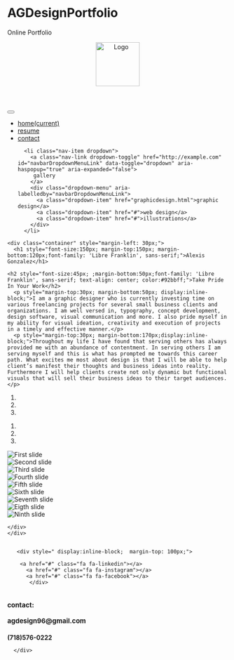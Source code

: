 # AGDesignPortfolio
Online Portfolio
<!DOCTYPE html>
<html lang="en">
<head>
<meta charset="utf-8">
<meta http-equiv="X-UA-Compatible" content="IE=edge">
  <meta name="viewport" content="width=device-width, initial-scale=1">

<link rel="stylesheet" href="https://maxcdn.bootstrapcdn.com/bootstrap/4.0.0-beta.2/css/bootstrap.min.css" integrity="sha384-PsH8R72JQ3SOdhVi3uxftmaW6Vc51MKb0q5P2rRUpPvrszuE4W1povHYgTpBfshb" crossorigin="anonymous">


<script src="https://maxcdn.bootstrapcdn.com/bootstrap/4.0.0-beta.2/js/bootstrap.min.js" integrity="sha384-alpBpkh1PFOepccYVYDB4do5UnbKysX5WZXm3XxPqe5iKTfUKjNkCk9SaVuEZflJ" crossorigin="anonymous"></script>
<script src="https://code.jquery.com/jquery-3.2.1.slim.min.js" integrity="sha384-KJ3o2DKtIkvYIK3UENzmM7KCkRr/rE9/Qpg6aAZGJwFDMVNA/GpGFF93hXpG5KkN" crossorigin="anonymous"></script>
<script src="https://cdnjs.cloudflare.com/ajax/libs/popper.js/1.12.3/umd/popper.min.js" integrity="sha384-vFJXuSJphROIrBnz7yo7oB41mKfc8JzQZiCq4NCceLEaO4IHwicKwpJf9c9IpFgh" crossorigin="anonymous"></script>
<link href="https://fonts.googleapis.com/css?family=Archivo+Black|Biryani:700|Karla|Libre+Franklin|Niconne|Secular+One|Work+Sans" rel="stylesheet">

<link rel="stylesheet" href="style.css">
<link rel="stylesheet" href="https://cdnjs.cloudflare.com/ajax/libs/font-awesome/4.7.0/css/font-awesome.min.css">
<title>Home</title>

</head>

<body>
  <header><img src="PortfolioPieces/designresumelogo.png" alt="Logo" width="100" height="100"></header>

<nav class="navbar navbar-expand-lg navbar-light ">
  <button class="navbar-toggler" type="button" data-toggle="collapse" data-target="#navbarSupportedContent" aria-controls="navbarSupportedContent" aria-expanded="false" aria-label="Toggle navigation">
    <span class="navbar-toggler-icon"></span>
  </button>

  <div class="collapse navbar-collapse" id="navbarSupportedContent">
    <ul class="navbar-nav mr-auto">
      <li class="nav-item active">
        <a class="nav-link" href="index.html">home<span class="sr-only">(current)</span></a>
      </li>
      <li class="nav-item">
        <a class="nav-link" href="design-resume.pdf">resume</a>
      </li>
      <li class="nav-item">
        <a class="nav-link" href="#contact">contact</a>
      </li>
      
      <li class="nav-item dropdown">
        <a class="nav-link dropdown-toggle" href="http://example.com" id="navbarDropdownMenuLink" data-toggle="dropdown" aria-haspopup="true" aria-expanded="false">
         gallery
        </a>
        <div class="dropdown-menu" aria-labelledby="navbarDropdownMenuLink">
          <a class="dropdown-item" href="graphicdesign.html">graphic design</a>
          <a class="dropdown-item" href="#">web design</a>
          <a class="dropdown-item" href="#">illustrations</a>
        </div>
      </li>
</ul>
  </div>
  </nav>




    <div class="container" style="margin-left: 30px;">
      <h1 style="font-size:150px; margin-top:150px; margin-bottom:120px;font-family: 'Libre Franklin', sans-serif;">Alexis Gonzalez</h1>
    
    <h2 style="font-size:45px; ;margin-bottom:50px;font-family: 'Libre Franklin', sans-serif; text-align: center; color:#92bbff;">Take Pride In Your Work</h2>
      <p style="margin-top:30px; margin-bottom:50px; display:inline-block;">I am a graphic designer who is currently investing time on various freelancing projects for several small business clients and organizations. I am well versed in, typography, concept development, design software, visual communication and more. I also pride myself in my ability for visual ideation, creativity and execution of projects in a timely and effective manner.</p>  
      <p style="margin-top:30px; margin-bottom:170px;display:inline-block;">Throughout my life I have found that serving others has always provided me with an abundance of contentment. In serving others I am serving myself and this is what has prompted me towards this career path. What excites me most about design is that I will be able to help client’s manifest their thoughts and business ideas into reality. Furthermore I will help clients create not only dynamic but functional visuals that will sell their business ideas to their target audiences.</p>

    
  <div id="myCarousel" class="carousel slide" data-ride="carousel" style="margin-left: 20px margin-bottom:50px;">
  <!-- Indicators -->
  <ol class="carousel-indicators">
    <li data-target="#myCarousel" data-slide-to="0" class="active"></li>
    <li data-target="#myCarousel" data-slide-to="1"></li>
    <li data-target="#myCarousel" data-slide-to="2"></li>
  </ol>
    <div id="carouselExampleIndicators" class="carousel slide span12" data-ride="carousel">
        <div class="row">
            <ol class="carousel-indicators">
                <li data-target="#carouselExampleIndicators" data-slide-to="0" class="active" ></li>
                <li data-target="#carouselExampleIndicators" data-slide-to="1"></li>
                <li data-target="#carouselExampleIndicators" data-slide-to="2"></li>
            </ol>
        </div>
        <div class="row">
            <div class="carousel-inner" role="listbox">
                <div class="carousel-item active">
                <img class="d-block img-fluid" src="PortfolioPieces/ItineraturPage1.jpg" alt="First slide">
                </div>
              <div class="carousel-item">
                    <img class="d-block img-fluid" src="PortfolioPieces/ItineraturPage2.jpg" alt="Second slide">
                </div>
                <div class="carousel-item">
                    <img class="d-block img-fluid" src="PortfolioPieces/ItineraturPage3.jpg" alt="Third slide">
                </div>
                     <div class="carousel-item">
                    <img class="d-block img-fluid" src="PortfolioPieces/ItineraturPage4.jpg" alt="Fourth slide">
                </div>
                      <div class="carousel-item">
                    <img class="d-block img-fluid" src="PortfolioPieces/ItineraturPage5.jpg" alt="Fifth slide">
                </div>
                      <div class="carousel-item">
                    <img class="d-block img-fluid" src="PortfolioPieces/ItineraturPage6.jpg" alt="Sixth slide">
                </div>
                      <div class="carousel-item">
                    <img class="d-block img-fluid" src="PortfolioPieces/ChinaRestaurantLogoColorCopy.jpg" alt="Seventh slide"></div>
                 <div class="carousel-item">
                    <img class="d-block img-fluid" src="PortfolioPieces/SpecimenTypePoster.jpg" alt="Eigth slide"></div>
                 <div class="carousel-item">
                    <img class="d-block img-fluid" src="PortfolioPieces/THEMATRIX2.jpg" alt="Ninth slide">
                </div>
            </div>
        </div>
    
    </div>
    </div>


       <div style=" display:inline-block;  margin-top: 100px;">

        <a href="#" class="fa fa-linkedin"></a>
          <a href="#" class="fa fa-instagram"></a>
          <a href="#" class="fa fa-facebook"></a>
           </div>

      
 <div class="container text-muted footer">
<h2 style="font:'Noto Sans';  font-size:15px; display:inline-block;">contact:</h2>
    <h2 style="font-size:15px; margin-top: 5px; margin-bottom: 15px; ">agdesign96@gmail.com</h2>
    <h2 style="font-size:14px; ">(718)576-0222</h2>
          
      </div>
      


</div>

<link href="https://cdnjs.cloudflare.com/ajax/libs/twitter-bootstrap/4.0.0-alpha.6/css/bootstrap.min.css" rel="stylesheet"/>
<script src="https://ajax.googleapis.com/ajax/libs/jquery/2.1.4/jquery.min.js"></script>
<script src="https://cdnjs.cloudflare.com/ajax/libs/twitter-bootstrap/4.0.0-alpha.6/js/bootstrap.min.js"></script>
</body>
</html>
